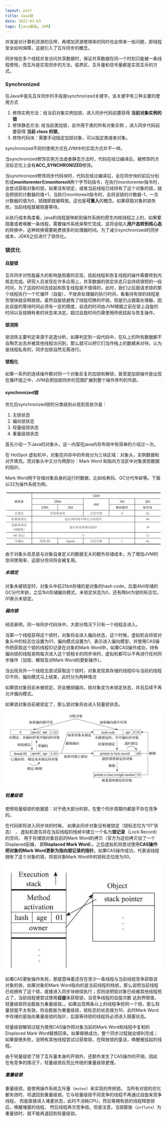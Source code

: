 ```yaml
---
layout: post
title: Java锁
data: 2022-03-03
tags: [java基础, JVM]
---
```


并发是对计算机资源的压榨，再增加资源使用率的同时也会带来一些问题，即线程安全如何保障，这就引入了互斥同步的概念。

同步指在多个线程并发访问共享数据时，保证共享数据在同一个时刻只能被一条线程使用，而互斥是实现同步的方法，临界区、互斥量和信号量都是实现互斥的方式。



### Synchronized

在Java中是先互斥同步的手段是synchronized关键字。该关键字有三种主要的使用方式

1. 修饰实例方法：给当前对象实例加锁，进入同步代码前要获得 **当前对象实例的锁**
2. 修饰静态方法: 给当前类加锁，会作用于类的所有对象实例 ，进入同步代码前要获得 **当前 class 的锁**。
3. 修饰代码块：需要手动指定加锁对象，可以指定类或者对象。

synchronized不同的使用方式在JVM中的实现方式并不一样。

当synchronized修饰实例方法或者静态方法时，代码在经过编译后，被修饰的方法标志位上会有**ACC_SYNCHRONIZED**修饰。

当synchronized修饰同步代码块时，代码在经过编译后，会在同步快的前后分别形成**monitorenter**和**monitorexit**两个字节码指令，在执行monitorenter指令时，会尝试获取对象的锁，如果没有锁定，或者当前线程已经持有了这个对象的锁，就会把锁的计数器的值+1，当执行monitorexit指令时，会将该锁的计数器-1，一旦计数器的值为0，锁随即就被释放。这也是**可重入**的概念。如果获取对象的锁失败，当前线程就被阻塞等待。

从执行成本角度看，java的线程是映射到操作系统的原生内核线程之上的，如果要阻塞或者唤醒一条线程，需要操作系统来帮忙完成，这将会陷入**用户态转到核心态**的转换中，这种转换需要耗费很多的处理器时间。为了减少synchronized的同步成本，JDK6之后进行了锁优化。



### 锁优化

#### 自旋锁

互斥同步对性能最大的影响是阻塞的实现，挂起线程和恢复线程的操作需要转到内核态完成。研究人员发现在许多应用上，共享数据的锁定状态只会持续很短的一段时间，为了这段时间去挂起和恢复线程是不值得的，此时，我们让后面请求锁的那个线程执行一个忙循环（自旋），不放弃处理器的执行时间，看看持有锁的线程是否很快就会释放锁。虽然自旋锁避免了线程切换的开销，但是仍占据着处理器，因此自旋的等待时间必须有一定的限度，自选的时间由JVM根据之前在锁上自旋的时间以及锁拥有者的状态来决定。超过自旋时间仍需使用传统挂起与恢复操作。

#### 锁消除

锁消除主要判定来源于逃逸分析，如果判定到一段代码中，在队上的所有数据都不会陶艺出去并被其他线程访问到，那么就可以把它们当作栈上的数据来对待，认为是线程私有的，同步加锁自然无需进行。

#### 锁粗化

如果一系列的连续操作都对同一个对象反复的加锁和解锁，甚至是加锁操作是出现在循环提之中，JVM会把加锁同步的范围扩展到整个操作序列的外部。

#### synchronized锁

优化后synchronized锁的分类级别从低到高依次是：

1. 无锁状态
2. 偏向锁状态
3. 轻量级锁状态
4. 重量级锁状态

首先介绍一下Java的对象头，这一内容在java内存布局中有简单的介绍过一次。

在 HotSpot 虚拟机中，对象在内存中的布局分为三块区域：对象头，实例数据和对齐填充。而对象头中又分为两部分：Mark Word 和指向方法区中对象类型数据的指针。

Mark Word用于存储对象自身的运行时数据，比如哈希码、GC分代年龄等。下面以32为操作系统为例。

![](https://raw.githubusercontent.com/Mingasd/PostImg/main/20220302204624.png)

由于对象头信息是与对象自身定义的数据无关的额外存储成本，为了增加JVM的空间使用率，这部分空间将会被复用。

##### 未锁定

对象未被锁定时，对象头中前25bit存储的是对象的hash code，后面4bit存储的GC分代年龄，之后1bit存储偏向模式，未锁定状态为0，还有两bit为锁的标志位，01表示未锁定。

##### 偏向锁

经验表明，同一块同步代码块中，大部分情况下只有一个线程会进入。

当第一个线程获得这个锁时，对象将会进入偏向状态，这个时候，虚拟机会将锁对象头中的标志位设置为01，偏向模式设置为1，表示进入偏向模型，并使用CAS操作把获取这个锁的线程ID记录在对象的Mark Word中，如果CAS操作成功，持有偏向锁的线程易购每次进入这个锁相关的同步块时，虚拟机都可以不再进行任何同步操作（加锁、解锁及对Mark Word的更新操作）。

当出现另外一个线程去尝试获取这个锁时，对象发现其存储的线程ID与当前的线程ID不同，偏向模式马上结束，此时分为两种情况

如果锁对象目前未被锁定，将会撤销偏向，锁对象变为未锁定状态，并且后续不再允许偏向模式。

如果锁对象目前被锁定了，那么锁对象将会进入轻量锁状态。

![](https://raw.githubusercontent.com/Mingasd/PostImg/main/20220303142947.png)

##### 轻量级锁

使用轻量级锁的依据是：对于绝大部分的锁，在整个同步周期内都是不存在竞争的。

在代码即将进入同步块的时候， 如果此同步对象没有被锁定（锁标志位为“01”状态） ， 虚拟机首先将在当前线程的栈帧中建立一个名为**锁记录**（Lock Record） 的空间， 用于存储锁对象目前的Mark Word的拷贝（官方为这份拷贝加了一个Displaced前缀， 即**Displaced Mark Word**）。之后虚拟机将尝试使用**CAS操作把对象的Mark Word更新为指向锁记录的指针**。如果CAS操作成功，代表该线程拥有了这个对象的锁，将锁对象Mark Word中的锁标志位改为00。

![](https://raw.githubusercontent.com/Mingasd/PostImg/main/20220303143534.png)

如果CAS更新操作失败，那就意味着还存在至少一条线程与当前线程竞争获取该对象的锁，如果对象的Mark Word指向的是当前线程的栈帧，那么说明当前线程已经拥有了这个锁，直接进入同步块继续执行；否则说明锁对象已经被其他线程抢占了，当前线程便尝试使用**自旋**来获取锁，当竞争线程的自旋次数 达到界限值，轻量级锁将会膨胀为重量级锁。。如果出现两条以上的线程争抢同一个锁，那么轻量锁就不太有效，将会膨胀为重量级锁，锁标志的状态值为10，此时Mark Word中存储的是指向重量级锁的指针，后面等待锁的线程将必须进入阻塞状态。

轻量级锁解锁过程为使用CAS操作把对象当前的Mark Word和线程中复制的Displaced Mark Word替换回来。如果替换成功，整个同步过程就会顺利完成；如果替换失败，说明有其他线程尝试过获取锁，在释放锁的童话，唤醒被挂起的线程。

由于轻量级锁了除了互斥量本身的开销外，还额外发生了CAS操作的开销，因此在有竞争的情况下，轻量级锁反而比传统的重量级锁更慢。

##### 重量级锁

重量级锁，是使用操作系统互斥量（`mutex`）来实现的传统锁。 当所有对锁的优化都失效时，将退回到重量级锁。它与轻量级锁不同竞争的线程不再通过自旋来竞争线程， 而是直接进入堵塞状态，此时不消耗CPU，然后等拥有锁的线程释放锁后，唤醒堵塞的线程， 然后线程再次竞争锁。但是注意，当锁膨胀（`inflate`）为重量锁时，就不能再退回到轻量级锁。